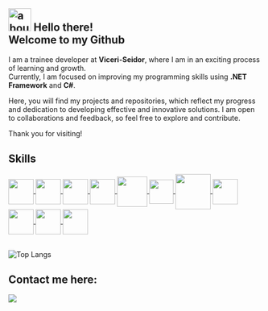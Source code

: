 ## <img width="45" alt="about" src="https://raw.github.com/elizarov/elizarov/master/about.png"> Hello there!<br>Welcome to my Github

I am a trainee developer at **Viceri-Seidor**, where I am in an exciting process of learning and growth. <br>Currently, I am focused on improving my programming skills using **.NET Framework** and **C#**.

Here, you will find my projects and repositories, which reflect my progress and dedication to developing effective and innovative solutions. I am open to collaborations and feedback, so feel free to explore and contribute.

Thank you for visiting!
 ## Skills
 <div style="display: inline_block">
   <a href="https://github.com/cguiama?tab=repositories" target="_blank">
    <img src="https://cdn.jsdelivr.net/gh/devicons/devicon/icons/linux/linux-original.svg" width="50" img align="center" />
    <img src="https://cdn.jsdelivr.net/gh/devicons/devicon/icons/git/git-original.svg" width="50"img align="center" />
   </a>
   <a href="https://github.com/cguiama/ViceriTeste target="_blank">
    <img src="https://cdn.jsdelivr.net/gh/devicons/devicon@latest/icons/csharp/csharp-plain.svg" width="50" img align="center" />
    <img src="https://cdn.jsdelivr.net/gh/devicons/devicon@latest/icons/dotnetcore/dotnetcore-original.svg" width="50" img align="center"/>
   </a>
  <a href="https://github.com/cguiama/DecolaTech2025" target="_blank">
   <img src="https://cdn.jsdelivr.net/gh/devicons/devicon@latest/icons/java/java-original.svg" width="60" img align="center"/>
   <img src="https://cdn.jsdelivr.net/gh/devicons/devicon@latest/icons/spring/spring-original.svg" width="48" img align="center" />
   <img src="https://cdn.jsdelivr.net/gh/devicons/devicon@latest/icons/angular/angular-original.svg" width="70" img align="center" />
   <img src="https://cdn.jsdelivr.net/gh/devicons/devicon@latest/icons/javascript/javascript-original.svg" width="50" img align="center" />
   <img src="https://cdn.jsdelivr.net/gh/devicons/devicon@latest/icons/typescript/typescript-original.svg" width="50" img align="center" />
  </a>
  <a href="https://github.com/cguiama/bikcraft">
   <img src="https://cdn.jsdelivr.net/gh/devicons/devicon@latest/icons/html5/html5-original.svg" width="50" img align="center"/>
   <img src="https://cdn.jsdelivr.net/gh/devicons/devicon@latest/icons/css3/css3-original.svg" width="50" img align="center" />
  </a>
 </div>
<div align="left">
<BR>

![Top Langs](https://github-readme-stats.vercel.app/api/top-langs/?username=cguiama&theme=nord&layout=compact&bg_color=00000000)

</div>


 
## Contact me here:
<p>  
<a href="https://www.linkedin.com/in/cguiama/" target="_blank">
<img src="https://img.shields.io/badge/-LinkedIn-%230077B5?style=for-the-badge&logo=linkedin&logoColor=white">
</a>
</p>
